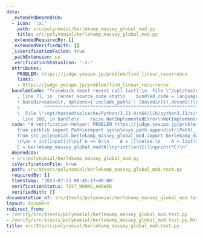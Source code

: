 ```yaml
---
data:
  _extendedDependsOn:
  - icon: ':x:'
    path: src/polynomial/berlekamp_massey_global_mod.py
    title: src/polynomial/berlekamp_massey_global_mod.py
  _extendedRequiredBy: []
  _extendedVerifiedWith: []
  _isVerificationFailed: true
  _pathExtension: py
  _verificationStatusIcon: ':x:'
  attributes:
    PROBLEM: https://judge.yosupo.jp/problem/find_linear_recurrence
    links:
    - https://judge.yosupo.jp/problem/find_linear_recurrence
  bundledCode: "Traceback (most recent call last):\n  File \"/opt/hostedtoolcache/Python/3.11.4/x64/lib/python3.11/site-packages/onlinejudge_verify/documentation/build.py\"\
    , line 71, in _render_source_code_stat\n    bundled_code = language.bundle(stat.path,\
    \ basedir=basedir, options={'include_paths': [basedir]}).decode()\n          \
    \         ^^^^^^^^^^^^^^^^^^^^^^^^^^^^^^^^^^^^^^^^^^^^^^^^^^^^^^^^^^^^^^^^^^^^^^^^^^^^^^^^^\n\
    \  File \"/opt/hostedtoolcache/Python/3.11.4/x64/lib/python3.11/site-packages/onlinejudge_verify/languages/python.py\"\
    , line 108, in bundle\n    raise NotImplementedError\nNotImplementedError\n"
  code: "# verification-helper: PROBLEM https://judge.yosupo.jp/problem/find_linear_recurrence\n\
    from pathlib import Path\nimport sys\n\nsys.path.append(str(Path(__file__).resolve().parent.parent.parent.parent))\n\
    from src.polynomial.berlekamp_massey_global_mod import berlekamp_massey_global_mod\n\
    \n\nn = int(input())\nif n == 0:\n    A = []\nelse:\n    A = list(map(int, input().split()))\n\
    C = berlekamp_massey_global_mod(A)\nprint(len(C))\nprint(*C)\n"
  dependsOn:
  - src/polynomial/berlekamp_massey_global_mod.py
  isVerificationFile: true
  path: src/$tests/polynomial/berlekamp_massey_global_mod.test.py
  requiredBy: []
  timestamp: '2023-07-23 08:45:17+09:00'
  verificationStatus: TEST_WRONG_ANSWER
  verifiedWith: []
documentation_of: src/$tests/polynomial/berlekamp_massey_global_mod.test.py
layout: document
redirect_from:
- /verify/src/$tests/polynomial/berlekamp_massey_global_mod.test.py
- /verify/src/$tests/polynomial/berlekamp_massey_global_mod.test.py.html
title: src/$tests/polynomial/berlekamp_massey_global_mod.test.py
---
```


